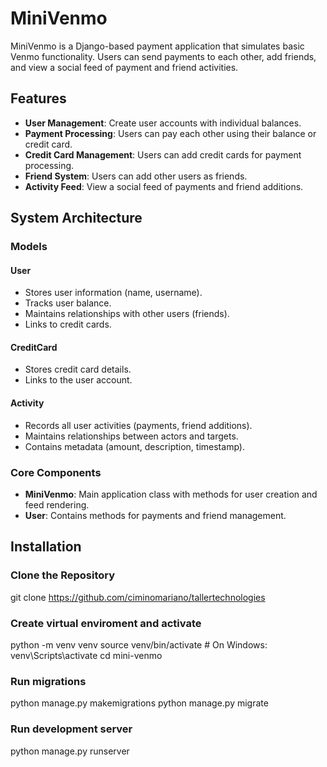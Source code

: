 # MiniVenmo

MiniVenmo is a Django-based payment application that simulates basic Venmo functionality. Users can send payments to each other, add friends, and view a social feed of payment and friend activities.

## Features

- **User Management**: Create user accounts with individual balances.
- **Payment Processing**: Users can pay each other using their balance or credit card.
- **Credit Card Management**: Users can add credit cards for payment processing.
- **Friend System**: Users can add other users as friends.
- **Activity Feed**: View a social feed of payments and friend additions.

## System Architecture

### Models

#### User
- Stores user information (name, username).
- Tracks user balance.
- Maintains relationships with other users (friends).
- Links to credit cards.

#### CreditCard
- Stores credit card details.
- Links to the user account.

#### Activity
- Records all user activities (payments, friend additions).
- Maintains relationships between actors and targets.
- Contains metadata (amount, description, timestamp).

### Core Components

- **MiniVenmo**: Main application class with methods for user creation and feed rendering.
- **User**: Contains methods for payments and friend management.

## Installation

### Clone the Repository

git clone https://github.com/ciminomariano/tallertechnologies

### Create virtual enviroment and activate
python -m venv venv
source venv/bin/activate  # On Windows: venv\Scripts\activate
cd mini-venmo

### Run migrations

python manage.py makemigrations
python manage.py migrate

### Run development server

python manage.py runserver





